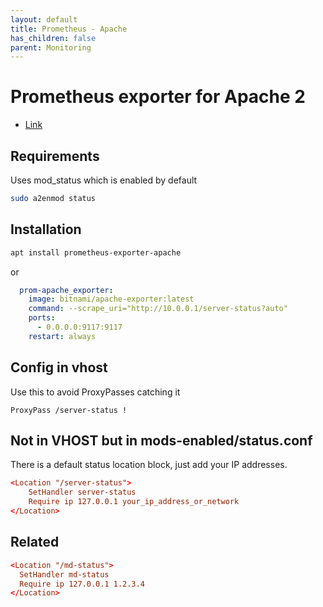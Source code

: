 ```yaml
---
layout: default
title: Prometheus - Apache
has_children: false
parent: Monitoring
---
```


# Prometheus exporter for Apache 2

* [Link](https://github.com/Lusitaniae/apache_exporter)

## Requirements

Uses mod_status which is enabled by default

```bash
sudo a2enmod status
```

## Installation

```bash
apt install prometheus-exporter-apache
```

or

```yaml
  prom-apache_exporter:
    image: bitnami/apache-exporter:latest
    command: --scrape_uri="http://10.0.0.1/server-status?auto"
    ports:
      - 0.0.0.0:9117:9117
    restart: always
```

## Config in vhost

Use this to avoid ProxyPasses catching it

`ProxyPass /server-status !`

## Not in VHOST but in mods-enabled/status.conf

There is a default status location block, just add your IP addresses.

```conf
<Location "/server-status">
    SetHandler server-status
    Require ip 127.0.0.1 your_ip_address_or_network
</Location>
```

## Related

```conf
<Location "/md-status">
  SetHandler md-status
  Require ip 127.0.0.1 1.2.3.4
</Location>
```
